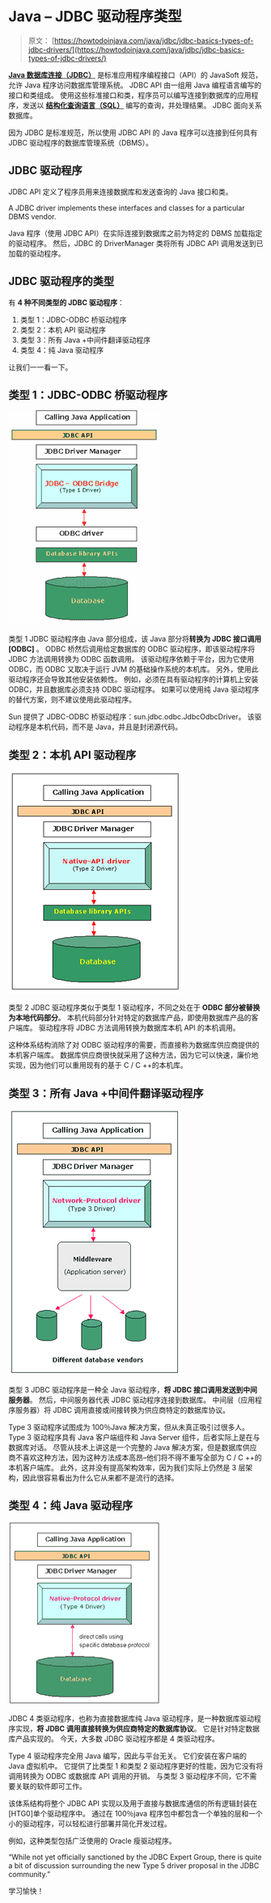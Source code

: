 # Java – JDBC 驱动程序类型

> 原文： [https://howtodoinjava.com/java/jdbc/jdbc-basics-types-of-jdbc-drivers/](https://howtodoinjava.com/java/jdbc/jdbc-basics-types-of-jdbc-drivers/)

[**Java 数据库连接（JDBC）**](https://docs.oracle.com/html/A95261_01/jdgjdbc.htm) 是标准应用程序编程接口（API）的 JavaSoft 规范，允许 Java 程序访问数据库管理系统。 JDBC API 由一组用 Java 编程语言编写的接口和类组成。 使用这些标准接口和类，程序员可以编写连接到数据库的应用程序，发送以 [**结构化查询语言（SQL）**](https://en.wikipedia.org/wiki/SQL) 编写的查询，并处理结果。 JDBC 面向关系数据库。

因为 JDBC 是标准规范，所以使用 JDBC API 的 Java 程序可以连接到任何具有 JDBC 驱动程序的数据库管理系统（DBMS）。

## JDBC 驱动程序

JDBC API 定义了程序员用来连接数据库和发送查询的 Java 接口和类。

A JDBC driver implements these interfaces and classes for a particular DBMS vendor.

Java 程序（使用 JDBC API）在实际连接到数据库之前为特定的 DBMS 加载指定的驱动程序。 然后，JDBC 的 DriverManager 类将所有 JDBC API 调用发送到已加载的驱动程序。

## JDBC 驱动程序的类型

有 **4 种不同类型的 JDBC 驱动程序**：

1.  类型 1：JDBC-ODBC 桥驱动程序
2.  类型 2：本机 API 驱动程序
3.  类型 3：所有 Java +中间件翻译驱动程序
4.  类型 4：纯 Java 驱动程序

让我们一一看一下。

## 类型 1：JDBC-ODBC 桥驱动程序

![JDBC-driver-type-1](img/440e9897cd022f37f75f882d58f6c66f.png)

类型 1 JDBC 驱动程序由 Java 部分组成，该 Java 部分将**转换为 JDBC 接口调用[ODBC]** 。 ODBC 桥然后调用给定数据库的 ODBC 驱动程序，即该驱动程序将 JDBC 方法调用转换为 ODBC 函数调用。 该驱动程序依赖于平台，因为它使用 ODBC，而 ODBC 又取决于运行 JVM 的基础操作系统的本机库。 另外，使用此驱动程序还会导致其他安装依赖性。 例如，必须在具有驱动程序的计算机上安装 ODBC，并且数据库必须支持 ODBC 驱动程序。 如果可以使用纯 Java 驱动程序的替代方案，则不建议使用此驱动程序。

Sun 提供了 JDBC-ODBC 桥驱动程序：sun.jdbc.odbc.JdbcOdbcDriver。 该驱动程序是本机代码，而不是 Java，并且是封闭源代码。

## 类型 2：本机 API 驱动程序

![JDBC-driver-type-2](img/fd5d4e0e7dfef2961b6755a45662895e.png)

类型 2 JDBC 驱动程序类似于类型 1 驱动程序，不同之处在于 **ODBC 部分被替换为本地代码部分**。 本机代码部分针对特定的数据库产品，即使用数据库产品的客户端库。 驱动程序将 JDBC 方法调用转换为数据库本机 API 的本机调用。

这种体系结构消除了对 ODBC 驱动程序的需要，而直接称为数据库供应商提供的本机客户端库。 数据库供应商很快就采用了这种方法，因为它可以快速，廉价地实现，因为他们可以重用现有的基于 C / C ++的本机库。

## 类型 3：所有 Java +中间件翻译驱动程序

![JDBC-driver-type-3](img/c6e4cd03907bfa7138f6f45292193b98.png)

类型 3 JDBC 驱动程序是一种全 Java 驱动程序，**将 JDBC 接口调用发送到中间服务器**。 然后，中间服务器代表 JDBC 驱动程序连接到数据库。 中间层（应用程序服务器）将 JDBC 调用直接或间接转换为供应商特定的数据库协议。

Type 3 驱动程序试图成为 100％Java 解决方案，但从未真正吸引过很多人。 Type 3 驱动程序具有 Java 客户端组件和 Java Server 组件，后者实际上是在与数据库对话。 尽管从技术上讲这是一个完整的 Java 解决方案，但是数据库供应商不喜欢这种方法，因为这种方法成本高昂–他们将不得不重写全部为 C / C ++的本机客户端库。 此外，这并没有提高架构效率，因为我们实际上仍然是 3 层架构，因此很容易看出为什么它从来都不是流行的选择。

## 类型 4：纯 Java 驱动程序

![JDBC-driver-type-4](img/0be1b8a93a38e93eef125c91a5cc06a2.png)

JDBC 4 类驱动程序，也称为直接数据库纯 Java 驱动程序，是一种数据库驱动程序实现，**将 JDBC 调用直接转换为供应商特定的数据库协议**。 它是针对特定数据库产品实现的。 今天，大多数 JDBC 驱动程序都是 4 类驱动程序。

Type 4 驱动程序完全用 Java 编写，因此与平台无关。 它们安装在客户端的 Java 虚拟机中。 它提供了比类型 1 和类型 2 驱动程序更好的性能，因为它没有将调用转换为 ODBC 或数据库 API 调用的开销。 与类型 3 驱动程序不同，它不需要关联的软件即可工作。

该体系结构将整个 JDBC API 实现以及用于直接与数据库通信的所有逻辑封装在[H​​TG0]单个驱动程序中。 通过在 100％java 程序包中都包含一个单独的层和一个小的驱动程序，可以轻松进行部署并简化开发过程。

例如，这种类型包括广泛使用的 Oracle 瘦驱动程序。

“While not yet officially sanctioned by the JDBC Expert Group, there is quite a bit of discussion surrounding the new Type 5 driver proposal in the JDBC community.”

学习愉快！
